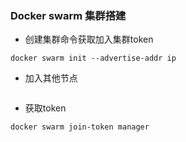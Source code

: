 ### Docker swarm 集群搭建
- 创建集群命令获取加入集群token
~~~
docker swarm init --advertise-addr ip
~~~
- 加入其他节点
~~~

~~~
- 获取token
~~~
docker swarm join-token manager
~~~

